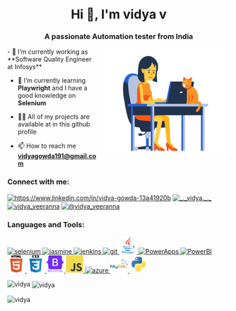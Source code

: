 <h1 align="center">Hi 👋, I'm vidya v</h1>
<h3 align="center">A passionate Automation tester from India</h3>

<img align="right" src="github_gif.gif" style="width:300px; height:250px;"/>
- 🔭 I’m currently working as **Software Quality Engineer at Infosys**

- 🌱 I’m currently learning **Playwright** and I have a good knowledge on **Selenium**

- 👨‍💻 All of my projects are available at in this github profile

- 📫 How to reach me **vidyagowda191@gmail.com**

<h3 align="left">Connect with me:</h3>
<p align="left">
<a href="https://www.linkedin.com/in/vidya-gowda-13a41920b/" target="blank"><img align="center" src="https://raw.githubusercontent.com/rahuldkjain/github-profile-readme-generator/master/src/images/icons/Social/linked-in-alt.svg" alt="https://www.linkedin.com/in/vidya-gowda-13a41920b" height="30" width="40" /></a>
<a href="https://instagram.com/_._vidya._._" target="blank"><img align="center" src="https://raw.githubusercontent.com/rahuldkjain/github-profile-readme-generator/master/src/images/icons/Social/instagram.svg" alt="_._vidya._._" height="30" width="40" /></a>
<a href="https://www.hackerrank.com/vidya_veeranna" target="blank"><img align="center" src="https://raw.githubusercontent.com/rahuldkjain/github-profile-readme-generator/master/src/images/icons/Social/hackerrank.svg" alt="vidya_veeranna" height="30" width="40" /></a>
<a href="https://www.hackerearth.com/@vidya_veeranna" target="blank"><img align="center" src="https://raw.githubusercontent.com/rahuldkjain/github-profile-readme-generator/master/src/images/icons/Social/hackerearth.svg" alt="@vidya_veeranna" height="30" width="40" /></a>
</p>

<h3 align="left">Languages and Tools:</h3>

<p align="left">

<a href="https://www.selenium.dev" target="_blank" rel="noreferrer"> <img src="https://raw.githubusercontent.com/detain/svg-logos/780f25886640cef088af994181646db2f6b1a3f8/svg/selenium-logo.svg" alt="selenium" width="40" height="40"/> </a>
<a href="https://jasmine.github.io/" target="_blank" rel="noreferrer"> <img src="https://www.vectorlogo.zone/logos/jasmine/jasmine-icon.svg" alt="jasmine" width="40" height="40"/> </a>
<a href="https://www.jenkins.io" target="_blank" rel="noreferrer"> <img src="https://www.vectorlogo.zone/logos/jenkins/jenkins-icon.svg" alt="jenkins" width="40" height="40"/> </a>
<a href="https://git-scm.com/" target="_blank" rel="noreferrer"> <img src="https://www.vectorlogo.zone/logos/git-scm/git-scm-icon.svg" alt="git" width="40" height="40"/> </a>
<a href="https://www.java.com" target="_blank" rel="noreferrer"> <img src="https://raw.githubusercontent.com/devicons/devicon/master/icons/java/java-original.svg" alt="java" width="40" height="40"/> </a>
<a href="https://www.microsoft.com/en-us/power-platform/products/power-apps" target="_blank" rel="noreferrer"> <img src="https://tse2.mm.bing.net/th?id=OIP.Nff5wbnmaQLMWNwoucIfZwHaHa&pid=Api&P=0&h=180" alt="PowerApps" width="40" height="40"/> </a>
<a href="https://www.microsoft.com/en-us/power-platform/products/power-bi" target="_blank" rel="noreferrer"> <img src="https://upload.wikimedia.org/wikipedia/commons/thumb/c/cf/New_Power_BI_Logo.svg/2048px-New_Power_BI_Logo.svg.png" alt="PowerBI" width="40" height="40"/> </a>
<a href="https://www.w3.org/html/" target="_blank" rel="noreferrer"> <img src="https://raw.githubusercontent.com/devicons/devicon/master/icons/html5/html5-original-wordmark.svg" alt="html5" width="40" height="40"/> </a>
<a href="https://www.w3schools.com/css/" target="_blank" rel="noreferrer"> <img src="https://raw.githubusercontent.com/devicons/devicon/master/icons/css3/css3-original-wordmark.svg" alt="css3" width="40" height="40"/> </a>
<a href="https://getbootstrap.com" target="_blank" rel="noreferrer"> <img src="https://raw.githubusercontent.com/devicons/devicon/master/icons/bootstrap/bootstrap-plain-wordmark.svg" alt="bootstrap" width="40" height="40"/> </a>
<a href="https://developer.mozilla.org/en-US/docs/Web/JavaScript" target="_blank" rel="noreferrer"> <img src="https://raw.githubusercontent.com/devicons/devicon/master/icons/javascript/javascript-original.svg" alt="javascript" width="40" height="40"/> </a>
<a href="https://azure.microsoft.com/en-in/" target="_blank" rel="noreferrer"> <img src="https://www.vectorlogo.zone/logos/microsoft_azure/microsoft_azure-icon.svg" alt="azure" width="40" height="40"/> </a>
<a href="https://www.mysql.com/" target="_blank" rel="noreferrer"> <img src="https://raw.githubusercontent.com/devicons/devicon/master/icons/mysql/mysql-original-wordmark.svg" alt="mysql" width="40" height="40"/> </a>
<a href="https://www.python.org" target="_blank" rel="noreferrer"> <img src="https://raw.githubusercontent.com/devicons/devicon/master/icons/python/python-original.svg" alt="python" width="40" height="40"/> </a>
</p>

<p><img align="left" src="https://github-readme-stats.vercel.app/api/top-langs?username=Vidya-veeranna&show_icons=true&locale=en&layout=compact" alt="vidya" /></p>

<p>&nbsp;<img align="center" src="https://github-readme-stats.vercel.app/api?username=Vidya-veeranna&show_icons=true&locale=en" alt="vidya" /></p>

<p><img align="center" src="https://github-readme-streak-stats.herokuapp.com/?user=Vidya-veeranna&" alt="vidya" /></p>
